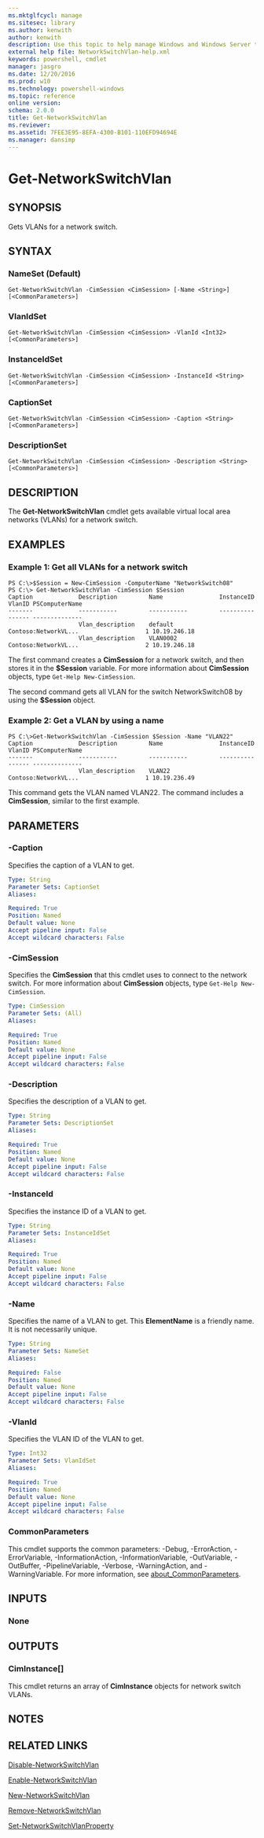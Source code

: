 ```yaml
---
ms.mktglfcycl: manage
ms.sitesec: library
ms.author: kenwith
author: kenwith
description: Use this topic to help manage Windows and Windows Server technologies with Windows PowerShell.
external help file: NetworkSwitchVlan-help.xml
keywords: powershell, cmdlet
manager: jasgro
ms.date: 12/20/2016
ms.prod: w10
ms.technology: powershell-windows
ms.topic: reference
online version: 
schema: 2.0.0
title: Get-NetworkSwitchVlan
ms.reviewer:
ms.assetid: 7FEE3E95-8EFA-4300-B101-110EFD94694E
ms.manager: dansimp
---
```


# Get-NetworkSwitchVlan

## SYNOPSIS
Gets VLANs for a network switch.

## SYNTAX

### NameSet (Default)
```
Get-NetworkSwitchVlan -CimSession <CimSession> [-Name <String>] [<CommonParameters>]
```

### VlanIdSet
```
Get-NetworkSwitchVlan -CimSession <CimSession> -VlanId <Int32> [<CommonParameters>]
```

### InstanceIdSet
```
Get-NetworkSwitchVlan -CimSession <CimSession> -InstanceId <String> [<CommonParameters>]
```

### CaptionSet
```
Get-NetworkSwitchVlan -CimSession <CimSession> -Caption <String> [<CommonParameters>]
```

### DescriptionSet
```
Get-NetworkSwitchVlan -CimSession <CimSession> -Description <String> [<CommonParameters>]
```

## DESCRIPTION
The **Get-NetworkSwitchVlan** cmdlet gets available virtual local area networks (VLANs) for a network switch.

## EXAMPLES

### Example 1: Get all VLANs for a network switch
```
PS C:\>$Session = New-CimSession -ComputerName "NetworkSwitch08"
PS C:\> Get-NetworkSwitchVlan -CimSession $Session
Caption             Description         Name                InstanceID                       VlanID PSComputerName    
-------             -----------         -----------         ----------                       ------ --------------    
                    Vlan_description    default             Contoso:NetworkVL...                   1 10.19.246.18     
                    Vlan_description    VLAN0002            Contoso:NetworkVL...                   2 10.19.246.18
```

The first command creates a **CimSession** for a network switch, and then stores it in the **$Session** variable.
For more information about **CimSession** objects, type `Get-Help New-CimSession`.

The second command gets all VLAN for the switch NetworkSwitch08 by using the **$Session** object.

### Example 2: Get a VLAN by using a name
```
PS C:\>Get-NetworkSwitchVlan -CimSession $Session -Name "VLAN22"
Caption             Description         Name                InstanceID                       VlanID PSComputerName    
-------             -----------         -----------         ----------                       ------ --------------    
                    Vlan_description    VLAN22              Contoso:NetworkVL...                   1 10.19.236.49
```

This command gets the VLAN named VLAN22.
The command includes a **CimSession**, similar to the first example.

## PARAMETERS

### -Caption
Specifies the caption of a VLAN to get.

```yaml
Type: String
Parameter Sets: CaptionSet
Aliases: 

Required: True
Position: Named
Default value: None
Accept pipeline input: False
Accept wildcard characters: False
```

### -CimSession
Specifies the **CimSession** that this cmdlet uses to connect to the network switch.
For more information about **CimSession** objects, type `Get-Help New-CimSession`.

```yaml
Type: CimSession
Parameter Sets: (All)
Aliases: 

Required: True
Position: Named
Default value: None
Accept pipeline input: False
Accept wildcard characters: False
```

### -Description
Specifies the description of a VLAN to get.

```yaml
Type: String
Parameter Sets: DescriptionSet
Aliases: 

Required: True
Position: Named
Default value: None
Accept pipeline input: False
Accept wildcard characters: False
```

### -InstanceId
Specifies the instance ID of a VLAN to get.

```yaml
Type: String
Parameter Sets: InstanceIdSet
Aliases: 

Required: True
Position: Named
Default value: None
Accept pipeline input: False
Accept wildcard characters: False
```

### -Name
Specifies the name of a VLAN to get.
This **ElementName** is a friendly name.
It is not necessarily unique.

```yaml
Type: String
Parameter Sets: NameSet
Aliases: 

Required: False
Position: Named
Default value: None
Accept pipeline input: False
Accept wildcard characters: False
```

### -VlanId
Specifies the VLAN ID of the VLAN to get.

```yaml
Type: Int32
Parameter Sets: VlanIdSet
Aliases: 

Required: True
Position: Named
Default value: None
Accept pipeline input: False
Accept wildcard characters: False
```

### CommonParameters
This cmdlet supports the common parameters: -Debug, -ErrorAction, -ErrorVariable, -InformationAction, -InformationVariable, -OutVariable, -OutBuffer, -PipelineVariable, -Verbose, -WarningAction, and -WarningVariable. For more information, see [about_CommonParameters](http://go.microsoft.com/fwlink/?LinkID=113216).

## INPUTS

### None

## OUTPUTS

### CimInstance[]
This cmdlet returns an array of **CimInstance** objects for network switch VLANs.

## NOTES

## RELATED LINKS

[Disable-NetworkSwitchVlan](./Disable-NetworkSwitchVlan.md)

[Enable-NetworkSwitchVlan](./Enable-NetworkSwitchVlan.md)

[New-NetworkSwitchVlan](./New-NetworkSwitchVlan.md)

[Remove-NetworkSwitchVlan](./Remove-NetworkSwitchVlan.md)

[Set-NetworkSwitchVlanProperty](./Set-NetworkSwitchVlanProperty.md)

